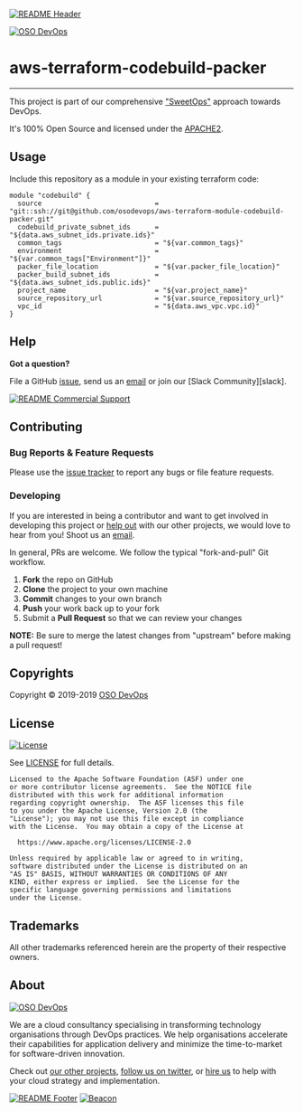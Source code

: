 <!-- This file was automatically generated by the `build-harness`. Make all changes to `README.yaml` and run `make readme` to rebuild this file. -->
[![README Header][readme_header_img]][readme_header_link]

[![OSO DevOps][logo]](https://osodevops.io)

# aws-terraform-codebuild-packer



---

This project is part of our comprehensive ["SweetOps"](https://cpco.io/sweetops) approach towards DevOps. 




It's 100% Open Source and licensed under the [APACHE2](LICENSE).













## Usage

Include this repository as a module in your existing terraform code:
```hcl
module "codebuild" {
  source                            = "git::ssh://git@github.com/osodevops/aws-terraform-module-codebuild-packer.git"
  codebuild_private_subnet_ids      = "${data.aws_subnet_ids.private.ids}"
  common_tags                       = "${var.common_tags}"
  environment                       = "${var.common_tags["Environment"]}"
  packer_file_location              = "${var.packer_file_location}"
  packer_build_subnet_ids           = "${data.aws_subnet_ids.public.ids}"
  project_name                      = "${var.project_name}"
  source_repository_url             = "${var.source_repository_url}"
  vpc_id                            = "${data.aws_vpc.vpc.id}"
}
```







## Help

**Got a question?**

File a GitHub [issue](https://github.com/osodevops/aws-terraform-module-codebuild-packer/issues), send us an [email][email] or join our [Slack Community][slack].

[![README Commercial Support][readme_commercial_support_img]][readme_commercial_support_link]



## Contributing

### Bug Reports & Feature Requests

Please use the [issue tracker](https://github.com/osodevops/aws-terraform-module-codebuild-packer/issues) to report any bugs or file feature requests.

### Developing

If you are interested in being a contributor and want to get involved in developing this project or [help out](https://cpco.io/help-out) with our other projects, we would love to hear from you! Shoot us an [email][email].

In general, PRs are welcome. We follow the typical "fork-and-pull" Git workflow.

 1. **Fork** the repo on GitHub
 2. **Clone** the project to your own machine
 3. **Commit** changes to your own branch
 4. **Push** your work back up to your fork
 5. Submit a **Pull Request** so that we can review your changes

**NOTE:** Be sure to merge the latest changes from "upstream" before making a pull request!



## Copyrights

Copyright © 2019-2019 [OSO DevOps](https://osodevops.io)





## License 

[![License](https://img.shields.io/badge/License-Apache%202.0-blue.svg)](https://opensource.org/licenses/Apache-2.0) 

See [LICENSE](LICENSE) for full details.

    Licensed to the Apache Software Foundation (ASF) under one
    or more contributor license agreements.  See the NOTICE file
    distributed with this work for additional information
    regarding copyright ownership.  The ASF licenses this file
    to you under the Apache License, Version 2.0 (the
    "License"); you may not use this file except in compliance
    with the License.  You may obtain a copy of the License at

      https://www.apache.org/licenses/LICENSE-2.0

    Unless required by applicable law or agreed to in writing,
    software distributed under the License is distributed on an
    "AS IS" BASIS, WITHOUT WARRANTIES OR CONDITIONS OF ANY
    KIND, either express or implied.  See the License for the
    specific language governing permissions and limitations
    under the License.









## Trademarks

All other trademarks referenced herein are the property of their respective owners.

## About

[![OSO DevOps][logo]][website]

We are a cloud consultancy specialising in transforming technology organisations through DevOps practices. We help organisations accelerate their capabilities for application delivery and minimize the time-to-market for software-driven innovation. 

Check out [our other projects][github], [follow us on twitter][twitter], or [hire us][hire] to help with your cloud strategy and implementation.




[![README Footer][readme_footer_img]][readme_footer_link]
[![Beacon][beacon]][website]

  [logo]: https://osodevops.io/assets/images/logo-purple-b3af53cc.svg
  [docs]: https://cpco.io/docs
  [website]: https://osodevops.io/
  [github]: https://github.com/orgs/osodevops/
  [jobs]: https://cpco.io/jobs
  [hire]: https://osodevops.io/contact/
  [linkedin]: https://www.linkedin.com/company/oso-devops
  [twitter]: https://twitter.com/osodevops
  [testimonial]: https://cpco.io/leave-testimonial
  [newsletter]: https://cpco.io/newsletter
  [email]: https://cpco.io/email
  [commercial_support]: https://cpco.io/commercial-support
  [we_love_open_source]: https://cpco.io/we-love-open-source
  [module_development]: https://cpco.io/module-development
  [terraform_modules]: https://cpco.io/terraform-modules
  [readme_header_img]: https://cloudposse.com/readme/header/img?repo=osodevops/aws-terraform-module-codebuild-packer
  [readme_header_link]: https://cloudposse.com/readme/header/link?repo=osodevops/aws-terraform-module-codebuild-packer
  [readme_footer_img]: https://cloudposse.com/readme/footer/img?repo=osodevops/aws-terraform-module-codebuild-packer
  [readme_footer_link]: https://cloudposse.com/readme/footer/link?repo=osodevops/aws-terraform-module-codebuild-packer
  [readme_commercial_support_img]: https://cloudposse.com/readme/commercial-support/img?repo=osodevops/aws-terraform-module-codebuild-packer
  [readme_commercial_support_link]: https://cloudposse.com/readme/commercial-support/link?repo=osodevops/aws-terraform-module-codebuild-packer
  [share_twitter]: https://twitter.com/intent/tweet/?text=aws-terraform-codebuild-packer&url=https://github.com/osodevops/aws-terraform-module-codebuild-packer
  [share_linkedin]: https://www.linkedin.com/shareArticle?mini=true&title=aws-terraform-codebuild-packer&url=https://github.com/osodevops/aws-terraform-module-codebuild-packer
  [share_reddit]: https://reddit.com/submit/?url=https://github.com/osodevops/aws-terraform-module-codebuild-packer
  [share_facebook]: https://facebook.com/sharer/sharer.php?u=https://github.com/osodevops/aws-terraform-module-codebuild-packer
  [share_googleplus]: https://plus.google.com/share?url=https://github.com/osodevops/aws-terraform-module-codebuild-packer
  [share_email]: mailto:?subject=aws-terraform-codebuild-packer&body=https://github.com/osodevops/aws-terraform-module-codebuild-packer
  [beacon]: https://ga-beacon.cloudposse.com/UA-76589703-4/osodevops/aws-terraform-module-codebuild-packer?pixel&cs=github&cm=readme&an=aws-terraform-module-codebuild-packer
